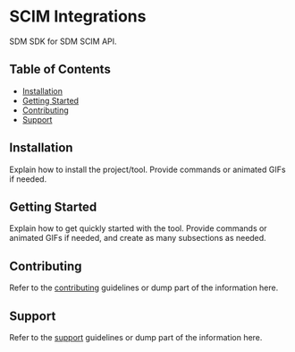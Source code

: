 # SCIM Integrations

SDM SDK for SDM SCIM API.

## Table of Contents

- [Installation](#installation)
- [Getting Started](#getting-started)
- [Contributing](#contributing)
- [Support](#support)

## Installation

Explain how to install the project/tool. Provide commands or animated GIFs if needed.

## Getting Started

Explain how to get quickly started with the tool. Provide commands or animated GIFs if needed, and create as many subsections as needed.

## Contributing

Refer to the [contributing](CONTRIBUTING.md) guidelines or dump part of the information here.

## Support

Refer to the [support](SUPPORT.md) guidelines or dump part of the information here.
